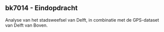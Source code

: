 bk7014 - Eindopdracht
---------------------

Analyse van het stadsweefsel van Delft, in combinatie met de GPS-dataset van Delft van Boven.
